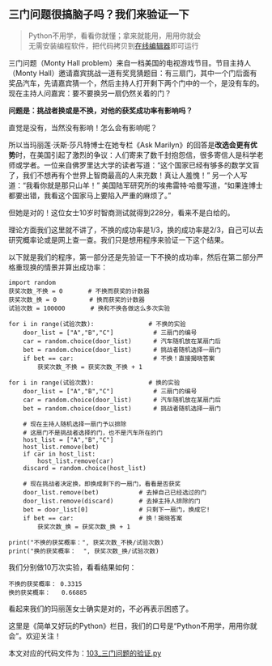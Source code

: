 ## 三门问题很搞脑子吗？我们来验证一下

> Python不用学，看看你就懂；拿来就能用，用用你就会     
> 无需安装编程软件，把代码拷贝到[在线编辑器](https://www.programiz.com/python-programming/online-compiler)即可运行

三门问题（Monty Hall problem）来自一档美国的电视游戏节目。节目主持人（Monty Hall）邀请嘉宾挑战一道有奖竞猜题目：有三扇门，其中一个门后面有奖品汽车，先请嘉宾猜一个，然后主持人打开剩下两个门中的一个，是没有车的。现在主持人问嘉宾：要不要换另一扇仍然关着的门？

**问题是：挑战者换或是不换，对他的获奖成功率有影响吗？**

直觉是没有，当然没有影响！怎么会有影响呢？

所以当玛丽莲·沃斯·莎凡特博士在她专栏《Ask Marilyn》的回答是**改选会更有优势**时，在美国引起了激烈的争议：人们寄来了数千封抱怨信，很多寄信人是科学老师或学者。一位来自佛罗里达大学的读者写道：“这个国家已经有够多的数学文盲了，我们不想再有个世界上智商最高的人来充数！真让人羞愧！” 另一个人写道：“我看你就是那只山羊！” 美国陆军研究所的埃弗雷特·哈曼写道，“如果连博士都要出错，我看这个国家马上要陷入严重的麻烦了。”

但她是对的！这位女士10岁时智商测试就得到228分，看来不是白给的。

理论方面我们这里就不讲了，不换的成功率是1/3，换的成功率是2/3，自己可以去研究概率论或是网上查一查。我们只是想用程序来验证一下这个结果。

以下就是我们的程序，第一部分还是先验证一下不换的成功率，然后在第二部分严格重现换的情景并算出成功率：

```
import random
获奖次数_不换 = 0       # 不换而获奖的计数器
获奖次数_换 = 0         # 换而获奖的计数器
试验次数 = 100000       # 换和不换各做这么多次实验

for i in range(试验次数):               # 不换的实验
    door_list = ["A","B","C"]           # 三扇门的编号
    car = random.choice(door_list)      # 汽车随机放在某扇门后
    bet = random.choice(door_list)      # 挑战者随机选择一扇门
    if bet == car:                      # 不换！直接揭晓答案
        获奖次数_不换 = 获奖次数_不换 + 1   

for i in range(试验次数):               # 换的实验
    door_list = ["A","B","C"]           # 三扇门的编号
    car = random.choice(door_list)      # 汽车随机放在某扇门后
    bet = random.choice(door_list)      # 挑战者随机选择一扇门        
    
    # 现在主持人随机选择一扇门予以排除
    # 这扇门不是挑战者选择的门，也不是汽车所在的门
    host_list = ["A","B","C"]
    host_list.remove(bet)
    if car in host_list:
        host_list.remove(car)
    discard = random.choice(host_list)
    
    # 现在挑战者决定换，即换成剩下的一扇门，看看是否获奖
    door_list.remove(bet)           # 去掉自己已经选过的门
    door_list.remove(discard)       # 去掉主持人排除的门
    bet = door_list[0]              # 只剩下一扇门，换成它!
    if bet == car:                  # 换！揭晓答案
        获奖次数_换 = 获奖次数_换 + 1                  

print("不换的获奖概率：", 获奖次数_不换/试验次数)
print("换的获奖概率：  ", 获奖次数_换/试验次数)
```
我们分别做10万次实验，看看结果如何：
```
不换的获奖概率： 0.3315
换的获奖概率：   0.66885
```
看起来我们的玛丽莲女士确实是对的，不必再表示困惑了。

这里是《简单又好玩的Python》栏目，我们的口号是“Python不用学，用用你就会”。欢迎关注！

本文对应的代码文件为：[103_三门问题的验证.py](../代码文件/103_三门问题的验证.py)
